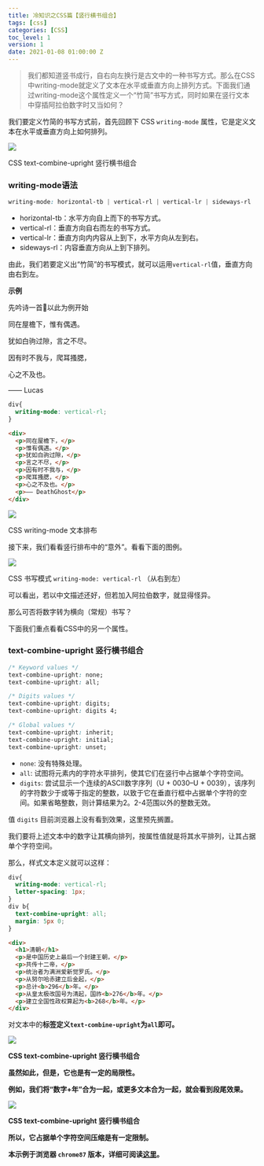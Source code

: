 ```yaml
---
title: 冷知识之CSS篇【竖行横书组合】
tags: [css]
categories: [CSS]
toc_level: 1
version: 1
date: 2021-01-08 01:00:00 Z
---
```


>我们都知道竖书成行，自右向左换行是古文中的一种书写方式。那么在CSS中writing-mode就定义了文本在水平或垂直方向上排列方式。下面我们通过writing-mode这个属性定义一个“竹简”书写方式，同时如果在竖行文本中穿插阿拉伯数字时又当如何？

<!-- more -->

我们要定义竹简的书写方式前，首先回顾下 CSS `writing-mode` 属性，它是定义文本在水平或垂直方向上如何排列。

![](/images/冷知识之CSS篇【竖行横书组合】-01.jpg)

CSS text-combine-upright 竖行横书组合

### writing-mode语法

``` CSS
writing-mode: horizontal-tb | vertical-rl | vertical-lr | sideways-rl | sideways-lr
```

- horizontal-tb：水平方向自上而下的书写方式。
- vertical-rl：垂直方向自右而左的书写方式。
- vertical-lr：垂直方向内内容从上到下，水平方向从左到右。
- sideways-rl：内容垂直方向从上到下排列。

由此，我们若要定义出“竹简”的书写模式，就可以运用`vertical-rl`值，垂直方向由右到左。

**示例**

先吟诗一首🤭以此为例开始

同在屋檐下，惟有偶遇。

犹如白驹过隙，言之不尽。

因有时不我与，爬耳搔腮，

心之不及也。

—— Lucas

``` CSS
div{
  writing-mode: vertical-rl;
}
```

``` HTML
<div>
  <p>同在屋檐下，</p>
  <p>惟有偶遇。</p>
  <p>犹如白驹过隙，</p>
  <p>言之不尽，</p>
  <p>因有时不我与，</p>
  <p>爬耳搔腮，</p>
  <p>心之不及也。</p>
  <p>—— DeathGhost</p>
</div>
```

![](/images/冷知识之CSS篇【竖行横书组合】-02.jpg)

CSS writing-mode 文本排布

接下来，我们看看竖行排布中的“意外”。看看下面的图例。

![](/images/冷知识之CSS篇【竖行横书组合】-03.jpg)

CSS 书写模式 `writing-mode: vertical-rl` （从右到左）

可以看出，若以中文描述还好，但若加入阿拉伯数字，就显得怪异。

那么可否将数字转为横向（常规）书写？

下面我们重点看看CSS中的另一个属性。

### text-combine-upright 竖行横书组合

``` CSS
/* Keyword values */
text-combine-upright: none;
text-combine-upright: all;

/* Digits values */
text-combine-upright: digits;
text-combine-upright: digits 4;

/* Global values */
text-combine-upright: inherit;
text-combine-upright: initial;
text-combine-upright: unset;
```

- `none`: 没有特殊处理。
- `all`: 试图将元素内的字符水平排列，使其它们在竖行中占据单个字符空间。
- `digits`: 尝试显示一个连续的ASCII数字序列（U + 0030–U + 0039），该序列的字符数少于或等于指定的整数，以致于它在垂直行框中占据单个字符的空间。如果省略整数，则计算结果为2。2-4范围以外的整数无效。

值 `digits` 目前浏览器上没有看到效果，这里预先搁置。

我们要将上述文本中的数字让其横向排列，按属性值就是将其水平排列，让其占据单个字符空间。

那么，样式文本定义就可以这样：

``` CSS
div{
  writing-mode: vertical-rl;
  letter-spacing: 1px;
}
div b{
  text-combine-upright: all;
  margin: 5px 0;
}
```

``` HTML
<div>
  <h1>清朝</h1>
  <p>是中国历史上最后一个封建王朝，</p>
  <p>共传十二帝，</p>
  <p>统治者为满洲爱新觉罗氏。</p>
  <p>从努尔哈赤建立后金起，</p>
  <p>总计<b>296</b>年。</p>
  <p>从皇太极改国号为清起，国祚<b>276</b>年。</p>
  <p>建立全国性政权算起为<b>268</b>年。</p>
</div>
```
对文本中的<b>标签定义`text-combine-upright`为`all`即可。

![](/images/冷知识之CSS篇【竖行横书组合】-04.jpg)

CSS text-combine-upright 竖行横书组合

虽然如此，但是，它也是有一定的局限性。

例如，我们将“数字+年”合为一起，或更多文本合为一起，就会看到段尾效果。

![](/images/冷知识之CSS篇【竖行横书组合】-05.jpg)

CSS text-combine-upright 竖行横书组合

所以，它占据单个字符空间压缩是有一定限制。

本示例于浏览器 `chrome87` 版本，详细可阅读[这里](https://drafts.csswg.org/css-writing-modes-4/#text-combine-upright)。